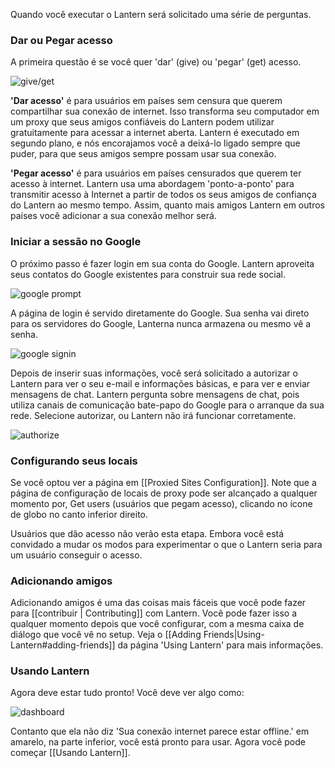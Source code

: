 Quando você executar o Lantern será solicitado uma série de perguntas.

### Dar ou Pegar acesso

A primeira questão é se você quer 'dar' (give) ou 'pegar' (get) acesso.

![give/get](https://www.evernote.com/shard/s209/sh/72480b8b-2259-4eef-836b-1982a800bc31/71a941bce6482c90d2d66dcf21db57a8/deep/0/Lantern.png)

**'Dar acesso'** é para usuários em países sem censura que querem compartilhar sua conexão de internet. Isso transforma seu computador em um proxy que seus amigos confiáveis do Lantern ​​podem utilizar gratuitamente para acessar a internet aberta. Lantern é executado em segundo plano, e nós encorajamos você a deixá-lo ligado sempre que puder, para que seus amigos sempre possam usar sua conexão.

**'Pegar acesso'** é para usuários em países censurados que querem ter acesso à internet. Lantern usa uma abordagem 'ponto-a-ponto' para transmitir acesso à Internet a partir de todos os seus amigos de confiança do Lantern ao mesmo tempo. Assim, quanto mais amigos Lantern em outros países você adicionar a sua conexão melhor será.

### Iniciar a sessão no Google

O próximo passo é fazer login em sua conta do Google. Lantern aproveita seus contatos do Google existentes para construir sua rede social.

![google prompt](https://www.evernote.com/shard/s209/sh/4d31dfce-7bab-4522-811a-51b380cafcdc/a673fb7fd2be64df8ca5b58828606d1f/deep/0/Lantern.png)

A página de login é servido diretamente do Google. Sua senha vai direto para os servidores do Google, Lanterna nunca armazena ou mesmo vê a senha.

![google signin](https://www.evernote.com/shard/s209/sh/e7bcf743-984e-45ac-b525-b7f4517cf341/7c4a237f1aa7cb1bf6fb245d76f4a49b/deep/0/Lantern.png)

Depois de inserir suas informações, você será solicitado a autorizar o Lantern para ver o seu e-mail e informações básicas, e para ver e enviar mensagens de chat. Lantern pergunta sobre mensagens de chat, pois utiliza canais de comunicação bate-papo do Google para o arranque da sua rede. Selecione autorizar, ou Lantern não irá funcionar corretamente.

![authorize](https://www.evernote.com/shard/s209/sh/bd03de45-d5ac-4cc3-93da-62f24d527687/3bb1691886c46b3f30bc832f2211cdd7/deep/0/Lantern.png)

### Configurando seus locais

Se você optou ver a página em [[Proxied Sites Configuration]]. Note que a página de configuração de locais de proxy pode ser alcançado a qualquer momento por, Get users (usuários que pegam acesso), clicando no ícone de globo no canto inferior direito.

Usuários que dão acesso não verão esta etapa. Embora você está convidado a mudar os modos para experimentar o que o Lantern seria para um usuário conseguir o acesso.

### Adicionando amigos

Adicionando amigos é uma das coisas mais fáceis que você pode fazer para [[contribuir | Contributing]] com  Lantern. Você pode fazer isso a qualquer momento depois que você configurar, com a mesma caixa de diálogo que você vê no setup. Veja o [[Adding Friends|Using-Lantern#adding-friends]] da página 'Using Lantern' para mais informações.

### Usando Lantern

Agora deve estar tudo pronto! Você deve ver algo como:

![dashboard](https://www.evernote.com/shard/s209/sh/cd36738e-f945-4152-88f6-f9a99c28c7e8/6ab833d3c39326a9e0eb466c925c8611/deep/0/Lantern.png)

Contanto que ela não diz 'Sua conexão internet parece estar offline.' em amarelo, na parte inferior, você está pronto para usar. Agora você pode começar [[Usando Lantern]].